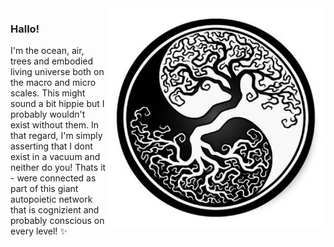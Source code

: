 <img align="right" src="https://github.com/Joshfairhead/Joshfairhead/blob/master/treeyangyin.jpg" alt="From little things big things grow" width=350px height=350px/>


### Hallo!

I'm the ocean, air, trees and embodied living universe both on the macro and micro scales. This might sound a bit hippie but I probably wouldn't exist without them. In that regard, I'm simply asserting that I dont exist in a vacuum and neither do you! Thats it - were connected as part of this giant autopoietic network that is cognizient and probably conscious on every level! ✨ 




<!--
**Joshfairhead/Joshfairhead** is a ✨ _special_ ✨ repository because its `README.md` (this file) appears on your GitHub profile.

Here are some ideas to get you started:

- 🔭 I’m currently working on ...
- 🌱 I’m currently learning ...
- 👯 I’m looking to collaborate on ...
- 🤔 I’m looking for help with ...
- 💬 Ask me about ...
- 📫 How to reach me: ...
- 😄 Pronouns: ...
- ⚡ Fun fact: ...
-->
